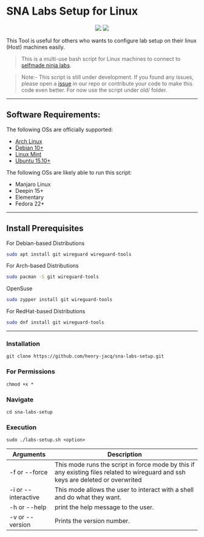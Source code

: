 # SNA Labs Setup for Linux

<p align="center">
<a href="https://github.com/henry-jacq/sna-labs-setup" rel="nofollow"><img src="https://img.shields.io/badge/version-2.00-red.svg" style="max-width:100%;"></a>
<a href="https://github.com/henry-jacq/sna-labs-setup" rel="nofollow"><img src="https://img.shields.io/badge/status-beta-brightgreen.svg" style="max-width:100%;"></a>

 
  
  This Tool is useful for others who wants to configure lab setup on their linux (Host) machines easily.
  
> This is a multi-use bash script for Linux machines to connect to [selfmade ninja labs](https://labs.selfmade.ninja).
 
>Note:-
>  This script is still under development. If you found any issues, please open a [issue](https://github.com/henry-jacq/sna-labs-setup/issues) in our repo or       contribute your code to make this code even better. For now use the script under old/ folder.
 
  - - -

## Software Requirements:

The following OSs are officially supported:

- [Arch Linux](https://archlinux.org) 
- [Debian 10+](https://debian.org)
- [Linux Mint](https://linuxmint.com)
- [Ubuntu 15.10+](https://ubuntu.com)

The following OSs are likely able to run this script:

- Manjaro Linux
- Deepin 15+
- Elementary
- Fedora 22+
  
- - -
## Install Prerequisites
For Debian-based Distributions
```bash
sudo apt install git wireguard wireguard-tools
  ```
For Arch-based Distributions
```bash
sudo pacman -S git wireguard-tools
  ```
OpenSuse
```bash
sudo zypper install git wireguard-tools
  ```
For RedHat-based Distributions
```bash
sudo dnf install git wireguard-tools  
```
  - - -
### Installation
```git clone https://github.com/henry-jacq/sna-labs-setup.git```
   
### For Permissions
```chmod +x *```

### Navigate
```cd sna-labs-setup```
  
### Execution
```sudo ./labs-setup.sh <option>```
  

  
| Arguments | Description |
| --- | --- |
| -f or --force| This mode runs the script in force mode by this if any existing files related to wireguard and ssh keys are deleted or overwrited |
| -i or --interactive | This mode allows the user to interact with a shell and do what they want. |
| -h or --help | print the help message to the user. |
| -v or --version | Prints the version number. |
